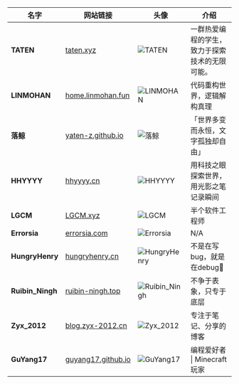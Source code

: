 | 名字         | 网站链接                                       | 头像                                                                                   | 介绍                                       |
|--------------|------------------------------------------------|----------------------------------------------------------------------------------------|--------------------------------------------|
| **TATEN** | [taten.xyz](https://taten.xyz) | ![TATEN](https://s1.imagehub.cc/images/2025/08/01/aacbcc1f6151e74eadb1d372e7caa5bf.png) | 一群热爱编程的学生，致力于探索技术的无限可能。                 |
| **LINMOHAN** | [home.linmohan.fun](https://home.linmohan.fun) | ![LINMOHAN](https://s1.imagehub.cc/images/2025/07/30/0a2c858f1fa7d7ff3d480b9e2ab3dce0.jpg) | 代码重构世界，逻辑解构真理                 |
| **落鲸**     | [yaten-z.github.io](https://yaten-z.github.io/) | ![落鲸](https://s1.imagehub.cc/images/2025/05/30/55439681d8b3c2d988638c133e160a56.jpg)   | 「世界多变而永恒，文字孤独却自由」         |
| **HHYYYY**   | [hhyyyy.cn](https://hhyyyy.cn/)                | ![HHYYYY](https://s1.imagehub.cc/images/2025/07/31/1fe122170bc941cc696119b9aaca6ead.jpg) | 用科技之眼探索世界，用光影之笔记录瞬间     |
| **LGCM**     | [LGCM.xyz](http://www.LGCM.xyz)                | ![LGCM](https://s1.imagehub.cc/images/2025/07/30/75fb3a7a7532703f2e7f0c095dc417f1.jpg)     | 半个软件工程师                             |
| **Errorsia** | [errorsia.com](http://errorsia.com)            | ![Errorsia](https://s1.imagehub.cc/images/2025/07/30/86668972c5b3fb5e440c6e1bba1f69db.png) | N/A                                       |
| **HungryHenry** | [hungryhenry.cn](https://hungryhenry.cn)     | ![HungryHenry](https://s1.imagehub.cc/images/2025/07/31/4b1f583c02e682ac790c6bfa7a52ec0b.jpg) | 不是在写bug，就是在debug🐛     |
| **Ruibin_Ningh** | [ruibin-ningh.top](https://www.ruibin-ningh.top/) | ![Ruibin_Ningh](https://s1.imagehub.cc/images/2025/07/31/b2e402249619e45fd0a227d7f5161d5a.jpg) | 不争于表象，只专于底层                     |
| **Zyx_2012** | [blog.zyx-2012.cn](https://blog.zyx-2012.cn)   | ![Zyx_2012](https://blog.zyx-2012.cn/upload/bb5afa63-810b-4610-8c1e-c0e47c534246.png)     | 专注于笔记、分享的博客                   |
| **GuYang17** | [guyang17.github.io](https://guyang17.github.io/) | ![GuYang17](https://avatars.githubusercontent.com/u/196782409?v=4)                    | 编程爱好者 \| Minecraft玩家              |

